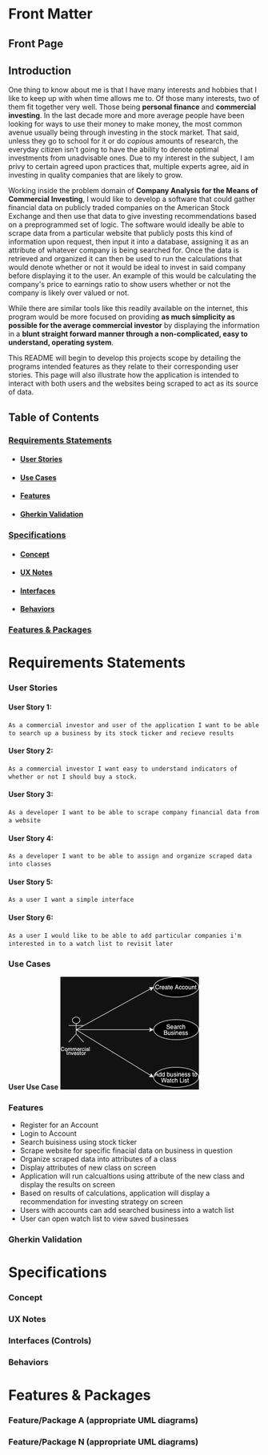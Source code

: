 # Front Matter
## Front Page

## Introduction
  One thing to know about me is that I have many interests and hobbies that I like to keep up with when time allows me to. Of those many interests, two of them fit together very well. Those being **personal finance** and **commercial investing**. In the last decade more and more average people have been looking for ways to use their money to make money, the most common avenue usually being through investing in the stock market. That said, unless they go to school for it or do _copious_ amounts of research, the everyday citizen isn't going to have the ability to denote optimal investments from unadvisable ones. Due to my interest in the subject, I am privy to certain agreed upon practices that, multiple experts agree, aid in investing in quality companies that are likely to grow. 
  
  Working inside the problem domain of **Company Analysis for the Means of Commercial Investing**, I would like to develop a software that could gather financial data on publicly traded companies on the American Stock Exchange and then use that data to give investing recommendations based on a preprogrammed set of logic. The software would ideally be able to scrape data from a particular website that publicly posts this kind of information upon request, then input it into a database, assigning it as an attribute of whatever company is being searched for. Once the data is retrieved and organized it can then be used to run the calculations that would denote whether or not it would be ideal to invest in said company before displaying it to the user. An example of this would be calculating the company's price to earnings ratio to show users whether or not the company is likely over valued or not. 

  While there are similar tools like this readily available on the internet, this program would be more focused on providing **as much simplicity as possible for the average commercial investor** by displaying the information in a **blunt straight forward manner through a non-complicated, easy to understand, operating system**. 

  This README will begin to develop this projects scope by detailing the programs intended features as they relate to their corresponding user stories. This page will also illustrate how the application is intended to interact with both users and the websites being scraped to act as its source of data. 
## Table of Contents
### [Requirements Statements](#requirements-statements)
* #### [User Stories](#user-stories)
* #### [Use Cases](#use-cases)
* #### [Features](#features)
* #### [Gherkin Validation](#gherkin-validation)
### [Specifications](#specifications)
* #### [Concept](#concept)
* #### [UX Notes](#ux-notes)
* #### [Interfaces](#interfaces)
* #### [Behaviors](#behaviors)
### [Features & Packages](#features&packages)

# Requirements Statements <a name="requirements-statements"></a>
### User Stories <a name="user-stories"></a>
#### User Story 1:
    As a commercial investor and user of the application I want to be able to search up a business by its stock ticker and recieve results
#### User Story 2:
    As a commercial investor I want easy to understand indicators of whether or not I should buy a stock.
#### User Story 3:
    As a developer I want to be able to scrape company financial data from a website 
#### User Story 4:
    As a developer I want to be able to assign and organize scraped data into classes 
#### User Story 5:
    As a user I want a simple interface
#### User Story 6:
    As a user I would like to be able to add particular companies i'm interested in to a watch list to revisit later

### Use Cases <a name="use-cases"></a>
**User Use Case**
![Commercial Investor Use Case](Images/Commercial_Investor_Usecase.jpg)
### Features <a name="features"></a>
* Register for an Account
* Login to Account
* Search buisiness using stock ticker
* Scrape website for specific finacial data on business in question
* Organize scraped data into attributes of a class 
* Display attributes of new class on screen
* Application will run calcualtions using attribute of the new class and display the results on screen
* Based on results of calculations, application will display a recommendation for investing strategy on screen
* Users with accounts can add searched business into a watch list 
* User can open watch list to view saved businesses

### Gherkin Validation <a name="gherkin-validation"></a>



# Specifications <a name="specifications"></a>
### Concept <a name="concept"></a>
### UX Notes <a name="ux-notes"></a>
### Interfaces (Controls) <a name="interfaces"></a>
### Behaviors <a name="behaviors"></a>

# Features & Packages <a name="features&packages"></a>
### Feature/Package A (appropriate UML diagrams)
### Feature/Package N (appropriate UML diagrams)
